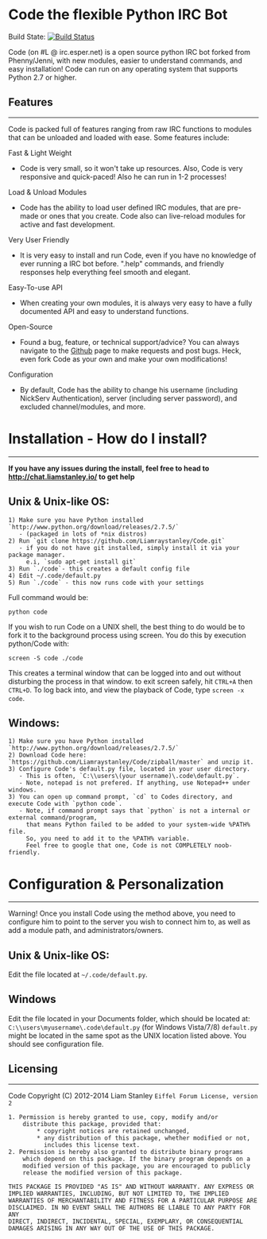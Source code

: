 Code the flexible Python IRC Bot
================================

Build State: [![Build Status](https://travis-ci.org/Liamraystanley/Code.png?branch=master)](https://travis-ci.org/Liamraystanley/Code)

Code (on #L @ irc.esper.net) is a open source python IRC bot forked from Phenny/Jenni, with new modules, easier to understand commands, and easy installation! Code can run on any operating system that supports Python 2.7 or higher.

Features
-------- 
________

Code is packed full of features ranging from raw IRC functions to modules that can be unloaded and loaded with ease. Some features include:

Fast & Light Weight
- Code is very small, so it won't take up resources. Also, Code is very responsive and quick-paced! Also he can run in 1-2 processes!

Load & Unload Modules
- Code has the ability to load user defined IRC modules, that are pre-made or ones that you create. Code also can live-reload modules for active and fast development.

Very User Friendly
- It is very easy to install and run Code, even if you have no knowledge of ever running a IRC bot before. ".help" commands, and friendly responses help everything feel smooth and elegant.

Easy-To-use API
- When creating your own modules, it is always very easy to have a fully documented API and easy to understand functions.

Open-Source
- Found a bug, feature, or technical support/advice? You can always navigate to the [Github](https://github.com/Liamraystanley/Code) page to make requests and post bugs. Heck, even fork Code as your own and make your own modifications!</dd>

Configuration
- By default, Code has the ability to change his username (including NickServ Authentication), server (including server password), and excluded channel/modules, and more.

Installation - How do I install? 
================================
________________________________

**If you have any issues during the install, feel free to head to http://chat.liamstanley.io/ to get help**


Unix & Unix-like OS: 
--------------------

    1) Make sure you have Python installed `http://www.python.org/download/releases/2.7.5/`
       - (packaged in lots of *nix distros)
    2) Run `git clone https://github.com/Liamraystanley/Code.git`
       - if you do not have git installed, simply install it via your package manager.
         e.i, `sudo apt-get install git`
    3) Run `./code`- this creates a default config file 
    4) Edit ~/.code/default.py 
    5) Run `./code` - this now runs code with your settings 

Full command would be: 

    python code

If you wish to run Code on a UNIX shell, the best thing to do would be to fork it to the background process using screen. You do this by execution python/Code with:

    screen -S code ./code

This creates a terminal window that can be logged into and out without disturbing the process in that window. to exit screen safely, hit `CTRL+A` then `CTRL+D`.
To log back into, and view the playback of Code, type `screen -x code`.


Windows: 
--------------------


    1) Make sure you have Python installed `http://www.python.org/download/releases/2.7.5/`
    2) Download Code here: `https://github.com/Liamraystanley/Code/zipball/master` and unzip it.
    3) Configure Code's default.py file, located in your user directory.
       - This is often, `C:\\users\(your username)\.code\default.py`.
       - Note, notepad is not prefered. If anything, use Notepad++ under windows.
    3) You can open up command prompt, `cd` to Codes directory, and execute Code with `python code`.
       - Note, if command prompt says that `python` is not a internal or external command/program,
         that means Python failed to be added to your system-wide %PATH% file.
         So, you need to add it to the %PATH% variable.
         Feel free to google that one, Code is not COMPLETELY noob-friendly.


Configuration & Personalization 
===============================
_______________________________

Warning! Once you install Code using the method above, you need to configure him to point to the server you wish to connect him to, as well as add a module path, and administrators/owners.

Unix & Unix-like OS: 
--------------------

Edit the file located at `~/.code/default.py`.

Windows
-------

Edit the file located in your Documents folder, which should be located at: 
`C:\\users\myusername\.code\default.py` (for Windows Vista/7/8)
`default.py` might be located in the same spot as the UNIX location listed above.
You should see configuration file.

Licensing
---------
_________

Code Copyright (C) 2012-2014 Liam Stanley
    `Eiffel Forum License, version 2`
    
    1. Permission is hereby granted to use, copy, modify and/or
        distribute this package, provided that:
            * copyright notices are retained unchanged,
            * any distribution of this package, whether modified or not,
              includes this license text.
    2. Permission is hereby also granted to distribute binary programs
        which depend on this package. If the binary program depends on a
        modified version of this package, you are encouraged to publicly
        release the modified version of this package.
    
    THIS PACKAGE IS PROVIDED "AS IS" AND WITHOUT WARRANTY. ANY EXPRESS OR
    IMPLIED WARRANTIES, INCLUDING, BUT NOT LIMITED TO, THE IMPLIED
    WARRANTIES OF MERCHANTABILITY AND FITNESS FOR A PARTICULAR PURPOSE ARE
    DISCLAIMED. IN NO EVENT SHALL THE AUTHORS BE LIABLE TO ANY PARTY FOR ANY
    DIRECT, INDIRECT, INCIDENTAL, SPECIAL, EXEMPLARY, OR CONSEQUENTIAL
    DAMAGES ARISING IN ANY WAY OUT OF THE USE OF THIS PACKAGE.
